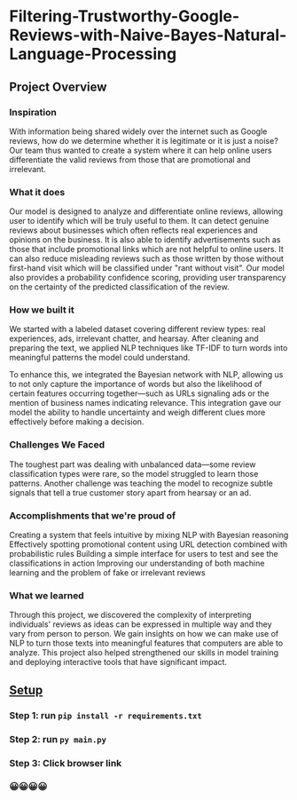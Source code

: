 # Filtering-Trustworthy-Google-Reviews-with-Naive-Bayes-Natural-Language-Processing

## Project Overview
### Inspiration
With information being shared widely over the internet such as Google reviews, how do we determine whether it is legitimate or it is just a noise? Our team thus wanted to create a system where it can help online users differentiate the valid reviews from those that are promotional and irrelevant. 

### What it does
Our model is designed to analyze and differentiate online reviews, allowing user to identify which will be truly useful to them. It can detect genuine reviews about businesses which often reflects real experiences and opinions on the business. It is also able to identify advertisements such as those that include promotional links which are not helpful to online users. It can also reduce misleading reviews such as those written by those without first-hand visit which will be classified under "rant without visit". Our model also provides a probability confidence scoring, providing user transparency on the certainty of the predicted classification of the review.

### How we built it
We started with a labeled dataset covering different review types: real experiences, ads, irrelevant chatter, and hearsay. After cleaning and preparing the text, we applied NLP techniques like TF-IDF to turn words into meaningful patterns the model could understand.

To enhance this, we integrated the Bayesian network with NLP, allowing us to not only capture the importance of words but also the likelihood of certain features occurring together—such as URLs signaling ads or the mention of business names indicating relevance. This integration gave our model the ability to handle uncertainty and weigh different clues more effectively before making a decision.

### Challenges We Faced
The toughest part was dealing with unbalanced data—some review classification types were rare, so the model struggled to learn those patterns. Another challenge was teaching the model to recognize subtle signals that tell a true customer story apart from hearsay or an ad. 

### Accomplishments that we're proud of
Creating a system that feels intuitive by mixing NLP with Bayesian reasoning
Effectively spotting promotional content using URL detection combined with probabilistic rules
Building a simple interface for users to test and see the classifications in action
Improving our understanding of both machine learning and the problem of fake or irrelevant reviews

### What we learned
Through this project, we discovered the complexity of interpreting individuals' reviews as ideas can be expressed in multiple way and they vary from person to person. We gain insights on how we can make use of NLP to turn those texts into meaningful features that computers are able to analyze. This project also helped strengthened our skills in model training and deploying interactive tools that have significant impact.

## <u>Setup</u>
### Step 1: run ```pip install -r requirements.txt```
### Step 2: run ```py main.py ```
### Step 3: Click browser link
### 😀😀😀😀